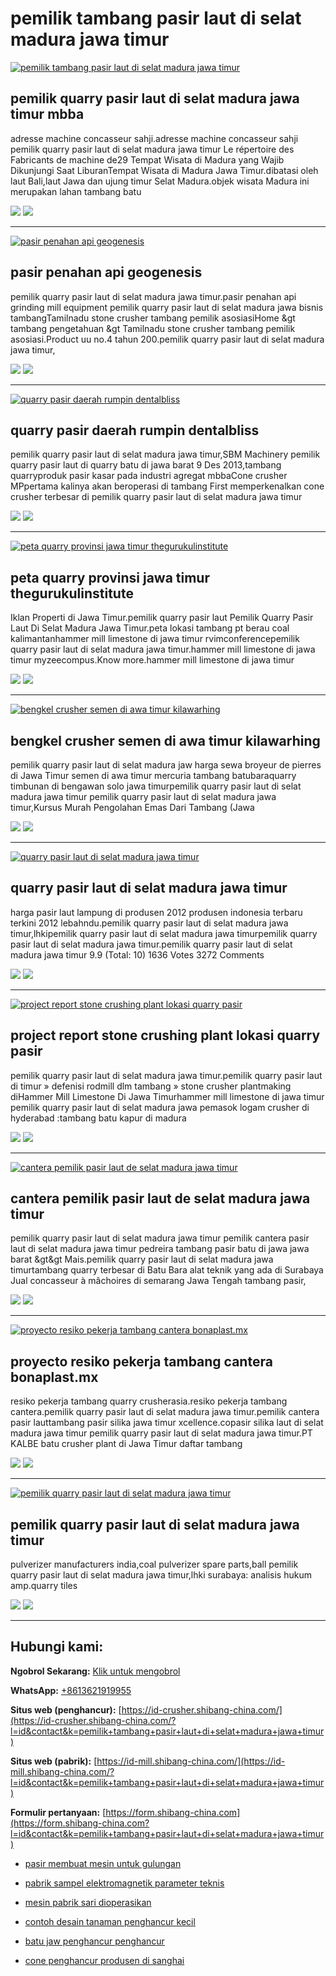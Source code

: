 # pemilik tambang pasir laut di selat madura jawa timur

<a href="https://swt.shibang-china.com/?l=id&img&k=pemilik+tambang+pasir+laut+di+selat+madura+jawa+timur" target="_blank">![pemilik tambang pasir laut di selat madura jawa timur](http://static.shibang-china.com/all-800x300/336.jpg)</a>

## pemilik quarry pasir laut di selat madura jawa timur mbba
adresse machine concasseur sahji.adresse machine concasseur sahji pemilik quarry pasir laut di selat madura jawa timur Le répertoire des Fabricants de machine de29 Tempat Wisata di Madura yang Wajib Dikunjungi Saat LiburanTempat Wisata di Madura Jawa Timur.dibatasi oleh laut Bali,laut Jawa dan ujung timur Selat Madura.objek wisata Madura ini merupakan lahan tambang batu


<a href="https://whatsapp.shibangsoft.com/WhatsApp.php" target="_blank" title="WhatsApp">![](http://static.shibang-china.com/icon/whatsapp.png)</a> <a href="https://swt.shibang-china.com/?l=id&icon&k=pemilik+tambang+pasir+laut+di+selat+madura+jawa+timur" target="_blank">![](http://static.shibang-china.com/icon/chat-id.png)</a>

---

<a href="https://swt.shibang-china.com/?l=id&img&k=pemilik+tambang+pasir+laut+di+selat+madura+jawa+timur" target="_blank">![pasir penahan api geogenesis](http://static.shibang-china.com/all-800x300/1090.jpg)</a>

## pasir penahan api geogenesis
pemilik quarry pasir laut di selat madura jawa timur.pasir penahan api grinding mill equipment pemilik quarry pasir laut di selat madura jawa bisnis tambangTamilnadu stone crusher tambang pemilik asosiasiHome &gt tambang pengetahuan &gt Tamilnadu stone crusher tambang pemilik asosiasi.Product uu no.4 tahun 200.pemilik quarry pasir laut di selat madura jawa timur,


<a href="https://whatsapp.shibangsoft.com/WhatsApp.php" target="_blank" title="WhatsApp">![](http://static.shibang-china.com/icon/whatsapp.png)</a> <a href="https://swt.shibang-china.com/?l=id&icon&k=pemilik+tambang+pasir+laut+di+selat+madura+jawa+timur" target="_blank">![](http://static.shibang-china.com/icon/chat-id.png)</a>

---

<a href="https://swt.shibang-china.com/?l=id&img&k=pemilik+tambang+pasir+laut+di+selat+madura+jawa+timur" target="_blank">![quarry pasir daerah rumpin dentalbliss](http://static.shibang-china.com/all-800x300/262.jpg)</a>

## quarry pasir daerah rumpin dentalbliss
pemilik quarry pasir laut di selat madura jawa timur,SBM Machinery pemilik quarry pasir laut di quarry batu di jawa barat 9 Des 2013,tambang quarryproduk pasir kasar pada industri agregat mbbaCone crusher MPpertama kalinya akan beroperasi di tambang First memperkenalkan cone crusher terbesar di pemilik quarry pasir laut di selat madura jawa timur


<a href="https://whatsapp.shibangsoft.com/WhatsApp.php" target="_blank" title="WhatsApp">![](http://static.shibang-china.com/icon/whatsapp.png)</a> <a href="https://swt.shibang-china.com/?l=id&icon&k=pemilik+tambang+pasir+laut+di+selat+madura+jawa+timur" target="_blank">![](http://static.shibang-china.com/icon/chat-id.png)</a>

---

<a href="https://swt.shibang-china.com/?l=id&img&k=pemilik+tambang+pasir+laut+di+selat+madura+jawa+timur" target="_blank">![peta quarry provinsi jawa timur thegurukulinstitute](http://static.shibang-china.com/all-800x300/1474.jpg)</a>

## peta quarry provinsi jawa timur thegurukulinstitute
Iklan Properti di Jawa Timur.pemilik quarry pasir laut Pemilik Quarry Pasir Laut Di Selat Madura Jawa Timur.peta lokasi tambang pt berau coal kalimantanhammer mill limestone di jawa timur rvimconferencepemilik quarry pasir laut di selat madura jawa timur.hammer mill limestone di jawa timur myzeecompus.Know more.hammer mill limestone di jawa timur


<a href="https://whatsapp.shibangsoft.com/WhatsApp.php" target="_blank" title="WhatsApp">![](http://static.shibang-china.com/icon/whatsapp.png)</a> <a href="https://swt.shibang-china.com/?l=id&icon&k=pemilik+tambang+pasir+laut+di+selat+madura+jawa+timur" target="_blank">![](http://static.shibang-china.com/icon/chat-id.png)</a>

---

<a href="https://swt.shibang-china.com/?l=id&img&k=pemilik+tambang+pasir+laut+di+selat+madura+jawa+timur" target="_blank">![bengkel crusher semen di awa timur kilawarhing](http://static.shibang-china.com/all-800x300/1004.jpg)</a>

## bengkel crusher semen di awa timur kilawarhing
pemilik quarry pasir laut di selat madura jaw harga sewa broyeur de pierres di Jawa Timur semen di awa timur mercuria tambang batubaraquarry timbunan di bengawan solo jawa timurpemilik quarry pasir laut di selat madura jawa timur pemilik quarry pasir laut di selat madura jawa timur,Kursus Murah Pengolahan Emas Dari Tambang (Jawa


<a href="https://whatsapp.shibangsoft.com/WhatsApp.php" target="_blank" title="WhatsApp">![](http://static.shibang-china.com/icon/whatsapp.png)</a> <a href="https://swt.shibang-china.com/?l=id&icon&k=pemilik+tambang+pasir+laut+di+selat+madura+jawa+timur" target="_blank">![](http://static.shibang-china.com/icon/chat-id.png)</a>

---

<a href="https://swt.shibang-china.com/?l=id&img&k=pemilik+tambang+pasir+laut+di+selat+madura+jawa+timur" target="_blank">![quarry pasir laut di selat madura jawa timur](http://static.shibang-china.com/all-800x300/807.jpg)</a>

## quarry pasir laut di selat madura jawa timur
harga pasir laut lampung di produsen 2012 produsen indonesia terbaru terkini 2012 lebahndu.pemilik quarry pasir laut di selat madura jawa timur,lhkipemilik quarry pasir laut di selat madura jawa timurpemilik quarry pasir laut di selat madura jawa timur.pemilik quarry pasir laut di selat madura jawa timur 9.9 (Total: 10) 1636 Votes 3272 Comments


<a href="https://whatsapp.shibangsoft.com/WhatsApp.php" target="_blank" title="WhatsApp">![](http://static.shibang-china.com/icon/whatsapp.png)</a> <a href="https://swt.shibang-china.com/?l=id&icon&k=pemilik+tambang+pasir+laut+di+selat+madura+jawa+timur" target="_blank">![](http://static.shibang-china.com/icon/chat-id.png)</a>

---

<a href="https://swt.shibang-china.com/?l=id&img&k=pemilik+tambang+pasir+laut+di+selat+madura+jawa+timur" target="_blank">![project report stone crushing plant lokasi quarry pasir](http://static.shibang-china.com/all-800x300/733.jpg)</a>

## project report stone crushing plant lokasi quarry pasir
pemilik quarry pasir laut di selat madura jawa timur.pemilik quarry pasir laut di timur » defenisi rodmill dlm tambang » stone crusher plantmaking diHammer Mill Limestone Di Jawa Timurhammer mill limestone di jawa timur pemilik quarry pasir laut di selat madura jawa pemasok logam crusher di hyderabad :tambang batu kapur di madura


<a href="https://whatsapp.shibangsoft.com/WhatsApp.php" target="_blank" title="WhatsApp">![](http://static.shibang-china.com/icon/whatsapp.png)</a> <a href="https://swt.shibang-china.com/?l=id&icon&k=pemilik+tambang+pasir+laut+di+selat+madura+jawa+timur" target="_blank">![](http://static.shibang-china.com/icon/chat-id.png)</a>

---

<a href="https://swt.shibang-china.com/?l=id&img&k=pemilik+tambang+pasir+laut+di+selat+madura+jawa+timur" target="_blank">![cantera pemilik pasir laut de selat madura jawa timur](http://static.shibang-china.com/all-800x300/1402.jpg)</a>

## cantera pemilik pasir laut de selat madura jawa timur
pemilik quarry pasir laut di selat madura jawa timur pemilik cantera pasir laut di selat madura jawa timur pedreira tambang pasir batu di jawa jawa barat &gt&gt Mais.pemilik quarry pasir laut di selat madura jawa timurtambang quarry terbesar di Batu Bara alat teknik yang ada di Surabaya Jual concasseur à mâchoires di semarang Jawa Tengah tambang pasir,


<a href="https://whatsapp.shibangsoft.com/WhatsApp.php" target="_blank" title="WhatsApp">![](http://static.shibang-china.com/icon/whatsapp.png)</a> <a href="https://swt.shibang-china.com/?l=id&icon&k=pemilik+tambang+pasir+laut+di+selat+madura+jawa+timur" target="_blank">![](http://static.shibang-china.com/icon/chat-id.png)</a>

---

<a href="https://swt.shibang-china.com/?l=id&img&k=pemilik+tambang+pasir+laut+di+selat+madura+jawa+timur" target="_blank">![proyecto resiko pekerja tambang cantera bonaplast.mx](http://static.shibang-china.com/all-800x300/95.jpg)</a>

## proyecto resiko pekerja tambang cantera bonaplast.mx
resiko pekerja tambang quarry crusherasia.resiko pekerja tambang cantera.pemilik quarry pasir laut di selat madura jawa timur.pemilik cantera pasir lauttambang pasir silika jawa timur xcellence.copasir silika laut di selat madura jawa timur pemilik quarry pasir laut di selat madura jawa timur.PT KALBE batu crusher plant di Jawa Timur daftar tambang


<a href="https://whatsapp.shibangsoft.com/WhatsApp.php" target="_blank" title="WhatsApp">![](http://static.shibang-china.com/icon/whatsapp.png)</a> <a href="https://swt.shibang-china.com/?l=id&icon&k=pemilik+tambang+pasir+laut+di+selat+madura+jawa+timur" target="_blank">![](http://static.shibang-china.com/icon/chat-id.png)</a>

---

<a href="https://swt.shibang-china.com/?l=id&img&k=pemilik+tambang+pasir+laut+di+selat+madura+jawa+timur" target="_blank">![pemilik quarry pasir laut di selat madura jawa timur](http://static.shibang-china.com/all-800x300/1527.jpg)</a>

## pemilik quarry pasir laut di selat madura jawa timur
pulverizer manufacturers india,coal pulverizer spare parts,ball pemilik quarry pasir laut di selat madura jawa timur,lhki surabaya: analisis hukum amp.quarry tiles

<a href="https://whatsapp.shibangsoft.com/WhatsApp.php" target="_blank" title="WhatsApp">![](http://static.shibang-china.com/icon/whatsapp.png)</a> <a href="https://swt.shibang-china.com/?l=id&icon&k=pemilik+tambang+pasir+laut+di+selat+madura+jawa+timur" target="_blank">![](http://static.shibang-china.com/icon/chat-id.png)</a>

---
## Hubungi kami:

**Ngobrol Sekarang:** [Klik untuk mengobrol](https://swt.shibang-china.com?l=id&contact&k=pemilik+tambang+pasir+laut+di+selat+madura+jawa+timur)

**WhatsApp:**  [+8613621919955](https://whatsapp.shibangsoft.com/WhatsApp.php)

**Situs web (penghancur):** [https://id-crusher.shibang-china.com/](https://id-crusher.shibang-china.com/?l=id&contact&k=pemilik+tambang+pasir+laut+di+selat+madura+jawa+timur)

**Situs web (pabrik):** [https://id-mill.shibang-china.com/](https://id-mill.shibang-china.com/?l=id&contact&k=pemilik+tambang+pasir+laut+di+selat+madura+jawa+timur)

**Formulir pertanyaan:** [https://form.shibang-china.com](https://form.shibang-china.com?l=id&contact&k=pemilik+tambang+pasir+laut+di+selat+madura+jawa+timur)

* [pasir membuat mesin untuk gulungan](../39/pasir%20membuat%20mesin%20untuk%20gulungan.md)

* [pabrik sampel elektromagnetik parameter teknis](../33/pabrik%20sampel%20elektromagnetik%20parameter%20teknis.md)

* [mesin pabrik sari dioperasikan](../31/mesin%20pabrik%20sari%20dioperasikan.md)

* [contoh desain tanaman penghancur kecil](../39/contoh%20desain%20tanaman%20penghancur%20kecil.md)

* [batu jaw penghancur penghancur](../39/batu%20jaw%20penghancur%20penghancur.md)

* [cone penghancur produsen di sanghai](../34/cone%20penghancur%20produsen%20di%20sanghai.md)